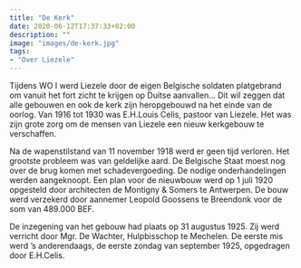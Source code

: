 ```yaml
---
title: "De Kerk"
date: 2020-06-12T17:37:33+02:00
description: ""
image: "images/de-kerk.jpg"
tags:
- "Over Liezele"
---
```

Tijdens WO I werd Liezele door de eigen Belgische soldaten platgebrand om vanuit het fort zicht te krijgen op Duitse aanvallen… Dit wil zeggen dat alle gebouwen en ook de kerk zijn heropgebouwd na het einde van de oorlog.
Van 1916 tot 1930 was E.H.Louis Celis, pastoor van Liezele. Het was zijn grote zorg om de mensen van Liezele een nieuw kerkgebouw te verschaffen.

Na de wapenstilstand van 11 november 1918 werd er geen tijd verloren. Het grootste probleem was van geldelijke aard. De Belgische Staat moest nog over de brug komen met schadevergoeding.  De nodige onderhandelingen werden aangeknoopt.  Een plan voor de nieuwbouw werd op 1 juli 1920 opgesteld door architecten de Montigny & Somers te Antwerpen. De bouw werd verzekerd door aannemer Leopold Goossens te Breendonk voor de som van 489.000 BEF.

De inzegening van het gebouw had plaats op 31 augustus 1925. Zij werd verricht door Mgr. De Wachter, Hulpbisschop te Mechelen. De eerste mis werd ’s anderendaags, de eerste zondag van september 1925, opgedragen door E.H.Celis.


